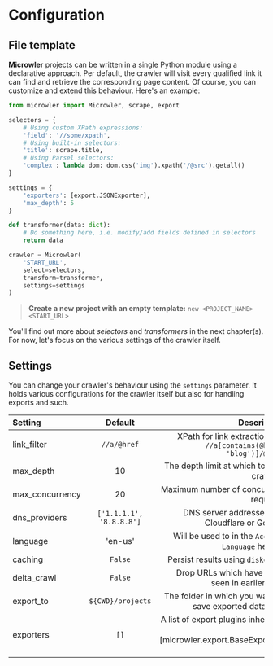 # Configuration
## File template
**Microwler** projects can be written in a single Python module using a declarative approach. 
Per default, the crawler will visit every qualified link it can find and retrieve the corresponding page content.
Of course, you can customize and extend this behaviour. Here's an example:

````python
from microwler import Microwler, scrape, export

selectors = {
    # Using custom XPath expressions:
    'field': '//some/xpath',
    # Using built-in selectors:
    'title': scrape.title,
    # Using Parsel selectors:
    'complex': lambda dom: dom.css('img').xpath('/@src').getall()
}

settings = {
    'exporters': [export.JSONExporter],
    'max_depth': 5
}

def transformer(data: dict):
    # Do something here, i.e. modify/add fields defined in selectors
    return data

crawler = Microwler(
    'START_URL',
    select=selectors,
    transform=transformer,
    settings=settings
)
````

> **Create a new project with an empty template:** 
> `new <PROJECT_NAME> <START_URL>`

You'll find out more about *selectors* and *transformers* in the next chapter(s). For now, let's focus
on the various settings of the crawler itself.

## Settings
You can change your crawler's behaviour using the `settings` parameter. It holds various configurations
for the crawler itself but also for handling exports and such.

| Setting | Default | Description |
| :------------- | :-------------: | -----------: |
| link_filter | `//a/@href` | XPath for link extraction, i.e. <br> `//a[contains(@href, 'blog')]/@href`
| max_depth | 10 | The depth limit at which to stop crawling |
| max_concurrency | 20 | Maximum number of concurrent requests |
| dns_providers | `['1.1.1.1', '8.8.8.8']` | DNS server addresses, i.e. Cloudflare or Google |
| language | 'en-us' | Will be used to in the `Accept-Language` header |
| caching | `False` | Persist results using `diskcache` |
| delta_crawl | `False` | Drop URLs which have been seen in earlier runs |
| export_to | `${CWD}/projects` | The folder in which you want to save exported data files |
| exporters | `[]` | A list of export plugins inheriting from [microwler.export.BaseExporter][] |
